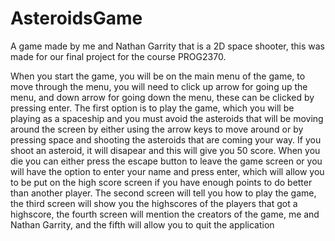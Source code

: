 # AsteroidsGame
A game made by me and Nathan Garrity that is a 2D space shooter, this was made for our final project for the course PROG2370. 

When you start the game, you will be on the main menu of the game, to move through the menu, you will need to click up arrow for going up the menu, and down arrow for
going down the menu, these can be clicked by pressing enter. The first option is to play the game, which you will be playing as a spaceship and you must avoid the
asteroids that will be moving around the screen by either using the arrow keys to move around or by pressing space and shooting the asteroids that are coming your way.
If you shoot an asteroid, it will disapear and this will give you 50 score. When you die you can either press the escape button to leave the game screen or you will
have the option to enter your name and press enter, which will allow you to be put on the high score screen if you have enough points to do better than another player.
The second screen will tell you how to play the game, the third screen will show you the highscores of the players that got a highscore, the fourth screen will mention 
the creators of the game, me and Nathan Garrity, and the fifth will allow you to quit the application

